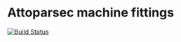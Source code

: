 Attoparsec machine fittings
===========================

[![Build Status](https://secure.travis-ci.org/lodvaer/machines-attoparsec.svg)](http://travis-ci.org/lodvaer/machines-attoparsec)
